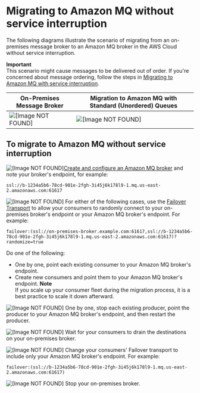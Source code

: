 # Migrating to Amazon MQ without service interruption<a name="amazon-mq-migrating-no-service-interruption"></a>

The following diagrams illustrate the scenario of migrating from an on\-premises message broker to an Amazon MQ broker in the AWS Cloud without service interruption\.

**Important**  
This scenario might cause messages to be delivered out of order\. If you're concerned about message ordering, follow the steps in [Migrating to Amazon MQ with service interruption](amazon-mq-migrating-service-interruption.md)\.


| On\-Premises Message Broker | Migration to Amazon MQ with Standard \(Unordered\) Queues | 
| --- | --- | 
|  ![\[Image NOT FOUND\]](http://docs.aws.amazon.com/amazon-mq/latest/migration-guide/images/amazon-mq-migration-on-premises-multiple-producers.png)  |  ![\[Image NOT FOUND\]](http://docs.aws.amazon.com/amazon-mq/latest/migration-guide/images/amazon-mq-migration-unordered-queues-no-interruption.png)  | 

## To migrate to Amazon MQ without service interruption<a name="migrate-without-service-interruption"></a>

![\[Image NOT FOUND\]](http://docs.aws.amazon.com/amazon-mq/latest/migration-guide/images/number-1-red.png)[Create and configure an Amazon MQ broker](https://docs.aws.amazon.com/amazon-mq/latest/developer-guide/amazon-mq-creating-configuring-broker) and note your broker's endpoint, for example:

```
ssl://b-1234a5b6-78cd-901e-2fgh-3i45j6k178l9-1.mq.us-east-2.amazonaws.com:61617
```

![\[Image NOT FOUND\]](http://docs.aws.amazon.com/amazon-mq/latest/migration-guide/images/number-2-red.png) For either of the following cases, use the [Failover Transport](http://activemq.apache.org/failover-transport-reference.html) to allow your consumers to randomly connect to your on\-premises broker's endpoint or your Amazon MQ broker's endpoint\. For example:

```
failover:(ssl://on-premises-broker.example.com:61617,ssl://b-1234a5b6-78cd-901e-2fgh-3i45j6k178l9-1.mq.us-east-2.amazonaws.com:61617)?randomize=true
```

Do one of the following:
+ One by one, point each existing consumer to your Amazon MQ broker's endpoint\.
+ Create new consumers and point them to your Amazon MQ broker's endpoint\.
**Note**  
If you scale up your consumer fleet during the migration process, it is a best practice to scale it down afterward\.

![\[Image NOT FOUND\]](http://docs.aws.amazon.com/amazon-mq/latest/migration-guide/images/number-3-red.png) One by one, stop each existing producer, point the producer to your Amazon MQ broker's endpoint, and then restart the producer\.

![\[Image NOT FOUND\]](http://docs.aws.amazon.com/amazon-mq/latest/migration-guide/images/number-4-red.png) Wait for your consumers to drain the destinations on your on\-premises broker\.

![\[Image NOT FOUND\]](http://docs.aws.amazon.com/amazon-mq/latest/migration-guide/images/number-5-red.png) Change your consumers' Failover transport to include only your Amazon MQ broker's endpoint\. For example:

```
failover:(ssl://b-1234a5b6-78cd-901e-2fgh-3i45j6k178l9-1.mq.us-east-2.amazonaws.com:61617)
```

![\[Image NOT FOUND\]](http://docs.aws.amazon.com/amazon-mq/latest/migration-guide/images/number-6-red.png) Stop your on\-premises broker\.